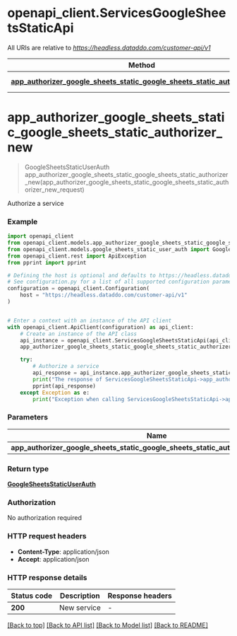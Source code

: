 # openapi_client.ServicesGoogleSheetsStaticApi

All URIs are relative to *https://headless.dataddo.com/customer-api/v1*

Method | HTTP request | Description
------------- | ------------- | -------------
[**app_authorizer_google_sheets_static_google_sheets_static_authorizer_new**](ServicesGoogleSheetsStaticApi.md#app_authorizer_google_sheets_static_google_sheets_static_authorizer_new) | **POST** /services/google_sheets_static | Authorize a service


# **app_authorizer_google_sheets_static_google_sheets_static_authorizer_new**
> GoogleSheetsStaticUserAuth app_authorizer_google_sheets_static_google_sheets_static_authorizer_new(app_authorizer_google_sheets_static_google_sheets_static_authorizer_new_request)

Authorize a service

### Example


```python
import openapi_client
from openapi_client.models.app_authorizer_google_sheets_static_google_sheets_static_authorizer_new_request import AppAuthorizerGoogleSheetsStaticGoogleSheetsStaticAuthorizerNewRequest
from openapi_client.models.google_sheets_static_user_auth import GoogleSheetsStaticUserAuth
from openapi_client.rest import ApiException
from pprint import pprint

# Defining the host is optional and defaults to https://headless.dataddo.com/customer-api/v1
# See configuration.py for a list of all supported configuration parameters.
configuration = openapi_client.Configuration(
    host = "https://headless.dataddo.com/customer-api/v1"
)


# Enter a context with an instance of the API client
with openapi_client.ApiClient(configuration) as api_client:
    # Create an instance of the API class
    api_instance = openapi_client.ServicesGoogleSheetsStaticApi(api_client)
    app_authorizer_google_sheets_static_google_sheets_static_authorizer_new_request = openapi_client.AppAuthorizerGoogleSheetsStaticGoogleSheetsStaticAuthorizerNewRequest() # AppAuthorizerGoogleSheetsStaticGoogleSheetsStaticAuthorizerNewRequest | 

    try:
        # Authorize a service
        api_response = api_instance.app_authorizer_google_sheets_static_google_sheets_static_authorizer_new(app_authorizer_google_sheets_static_google_sheets_static_authorizer_new_request)
        print("The response of ServicesGoogleSheetsStaticApi->app_authorizer_google_sheets_static_google_sheets_static_authorizer_new:\n")
        pprint(api_response)
    except Exception as e:
        print("Exception when calling ServicesGoogleSheetsStaticApi->app_authorizer_google_sheets_static_google_sheets_static_authorizer_new: %s\n" % e)
```



### Parameters


Name | Type | Description  | Notes
------------- | ------------- | ------------- | -------------
 **app_authorizer_google_sheets_static_google_sheets_static_authorizer_new_request** | [**AppAuthorizerGoogleSheetsStaticGoogleSheetsStaticAuthorizerNewRequest**](AppAuthorizerGoogleSheetsStaticGoogleSheetsStaticAuthorizerNewRequest.md)|  | 

### Return type

[**GoogleSheetsStaticUserAuth**](GoogleSheetsStaticUserAuth.md)

### Authorization

No authorization required

### HTTP request headers

 - **Content-Type**: application/json
 - **Accept**: application/json

### HTTP response details

| Status code | Description | Response headers |
|-------------|-------------|------------------|
**200** | New service |  -  |

[[Back to top]](#) [[Back to API list]](../README.md#documentation-for-api-endpoints) [[Back to Model list]](../README.md#documentation-for-models) [[Back to README]](../README.md)


